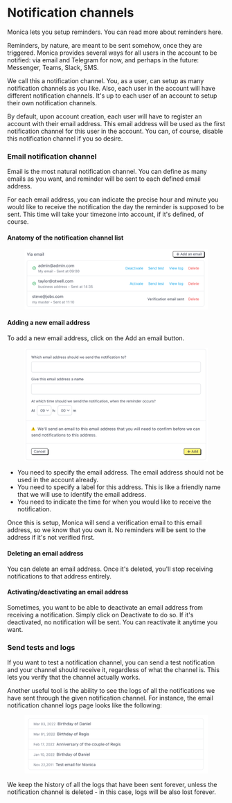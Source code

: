 # Notification channels

Monica lets you setup reminders. You can read more about reminders here.

Reminders, by nature, are meant to be sent somehow, once they are triggered. Monica provides several ways for all users in the account to be notified: via email and Telegram for now, and perhaps in the future: Messenger, Teams, Slack, SMS.

We call this a notification channel. You, as a user, can setup as many notification channels as you like. Also, each user in the account will have different notification channels. It's up to each user of an account to setup their own notification channels.

By default, upon account creation, each user will have to register an account with their email address. This email address will be used as the first notification channel for this user in the account. You can, of course, disable this notification channel if you so desire.

### Email notification channel <a href="#email-notification-channel" id="email-notification-channel"></a>

Email is the most natural notification channel. You can define as many emails as you want, and reminder will be sent to each defined email address.

For each email address, you can indicate the precise hour and minute you would like to receive the notification the day the reminder is supposed to be sent. This time will take your timezone into account, if it's defined, of course.

#### Anatomy of the notification channel list <a href="#anatomy-of-the-notification-channel-list" id="anatomy-of-the-notification-channel-list"></a>

<figure><img src="../.gitbook/assets/setting_notification_channel_list-614586da928a21106cbc8717e4219b25.png" alt=""><figcaption></figcaption></figure>

#### Adding a new email address <a href="#adding-a-new-email-address" id="adding-a-new-email-address"></a>

To add a new email address, click on the Add an email button.

<figure><img src="../.gitbook/assets/setting_notification_channel_list_create-70910ba1aba0c0a37a42b34cb8649a87.png" alt=""><figcaption></figcaption></figure>

* You need to specify the email address. The email address should not be used in the account already.
* You need to specify a label for this address. This is like a friendly name that we will use to identify the email address.
* You need to indicate the time for when you would like to receive the notification.

Once this is setup, Monica will send a verification email to this email address, so we know that you own it. No reminders will be sent to the address if it's not verified first.

#### Deleting an email address <a href="#deleting-an-email-address" id="deleting-an-email-address"></a>

You can delete an email address. Once it's deleted, you'll stop receiving notifications to that address entirely.

#### Activating/deactivating an email address

Sometimes, you want to be able to deactivate an email address from receiving a notification. Simply click on Deactivate to do so. If it's deactivated, no notification will be sent. You can reactivate it anytime you want.

### Send tests and logs <a href="#send-tests-and-logs" id="send-tests-and-logs"></a>

If you want to test a notification channel, you can send a test notification and your channel should receive it, regardless of what the channel is. This lets you verify that the channel actually works.

Another useful tool is the ability to see the logs of all the notifications we have sent through the given notification channel. For instance, the email notification channel logs page looks like the following:

<figure><img src="../.gitbook/assets/setting_notification_channel_list_log-dd60969eccb497d78c7da0992ef36cfa.png" alt=""><figcaption></figcaption></figure>

We keep the history of all the logs that have been sent forever, unless the notification channel is deleted - in this case, logs will be also lost forever.
